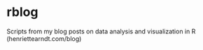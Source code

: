 # rblog
Scripts from my blog posts on data analysis and visualization in R (henriettearndt.com/blog)
